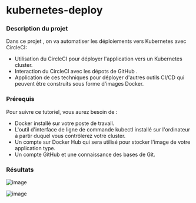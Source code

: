 # kubernetes-deploy


### Description du projet
Dans ce projet , on va automatiser les déploiements vers Kubernetes avec CircleCI:
 - Utilisation du  CircleCI pour déployer l'application <do-simple-app> vers un Kubernetes cluster.
 - Interaction  du CircleCI avec les dépots de GitHub .
 - Application  de ces techniques pour déployer d'autres outils CI/CD qui peuvent être construits sous forme d'images Docker.


### Prérequis
Pour suivre ce tutoriel, vous aurez besoin de :

- Docker installé sur votre poste de travail.
- L'outil d'interface de ligne de commande kubectl installé sur l'ordinateur à partir duquel vous contrôlerez votre cluster.
- Un compte sur Docker Hub qui sera utilisé pour stocker l'image de votre application type.
- Un compte GitHub et une connaissance des bases de Git.

### Résultats

![image](https://user-images.githubusercontent.com/78182781/150660873-9664f8fc-6df2-4dec-afbc-a9d4933f2e2c.png)

![image](https://user-images.githubusercontent.com/78182781/150660835-f1b813b2-2ec8-45da-b35e-1621b6eddc1d.png)


